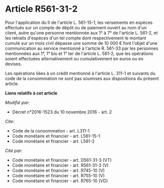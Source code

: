 # Article R561-31-2

Pour l'application du II de l'article L. 561-15-1, les versements en espèces effectués sur un compte de dépôt ou de paiement
ouvert au nom d'un client, autre qu'une personne mentionnée aux 1° à 7° de l'article L. 561-2, et les retraits d'espèces d'un
tel compte dont respectivement le montant cumulé sur un mois civil dépasse une somme de 10 000 € font l'objet d'une
communication au service mentionné à l'article R. 561-33 par les personnes mentionnées aux 1°, 1° bis et 1° ter de l'article
L. 561-2, que les opérations soient effectuées alternativement ou cumulativement en euros ou en devises.

Les opérations liées à un crédit mentionné à l'article L. 311-1 et suivants du code de la consommation ne sont pas soumises
aux dispositions du présent article.

**Liens relatifs à cet article**

_Modifié par_:

  - Décret n°2016-1523 du 10 novembre 2016 - art. 2

_Cite_:

  - Code de la consommation - art. L311-1
  - Code monétaire et financier - art. L561-15-1
  - Code monétaire et financier - art. L561-2

_Cité par_:

  - Code monétaire et financier - art. D561-31-3 (VT)
  - Code monétaire et financier - art. R561-31-3 (V)
  - Code monétaire et financier - art. R745-10 (V)
  - Code monétaire et financier - art. R755-10 (V)
  - Code monétaire et financier - art. R765-10 (VD)
